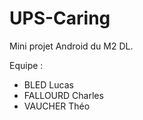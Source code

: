 # UPS-Caring
Mini projet Android du M2 DL.

Equipe :
- BLED Lucas
- FALLOURD Charles
- VAUCHER Théo

